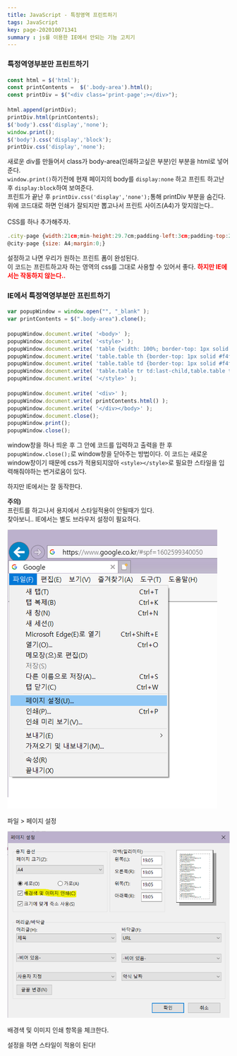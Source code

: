 ```yaml
---
title: JavaScript - 특정영역 프린트하기
tags: JavaScript
key: page-202010071341
summary : js를 이용한 IE에서 안되는 기능 고치기
---
```


### 특정역영부분만 프린트하기
```javascript
const html = $('html');
const printContents =  $('.body-area').html();
const printDiv = $("<div class='print-page';></div>");

html.append(printDiv);
printDiv.html(printContents);
$('body').css('display','none');
window.print();
$('body').css('display','block');
printDiv.css('display','none');
```
새로운 div를 만들어서 class가 body-area(인쇄하고싶은 부분)인 부분을 html로 넣어준다. <br/>
```window.print()```하기전에 현재 페이지의 body를 ```display:none``` 하고 프린트 하고난 후 ```display:block```하여 보여준다. <br/>
프린트가 끝난 후 ```printDiv.css('display','none');```통해 printDiv 부분을 숨긴다.  <br/>
위에 코드대로 하면 인쇄가 잘되지만 뽑고나서 프린트 사이즈(A4)가 맞지않는다..<br/>
<br/>
CSS를 하나 추가해주자.
```javascript
.city-page {width:21cm;min-height:29.7cm;padding-left:3cm;padding-top:2cm;margin:0 auto;background:#eee;}
@city-page {size: A4;margin:0;}
```
설정하고 나면 우리가 원하는 프린트 폼이 완성된다.  <br/>
이 코드는 프린트하고자 하는 영역의 css를 그대로 사용할 수 있어서 좋다.
<b><font color="red"> 하지만 IE에서는 작동하지 않는다..</font> </b>

### IE에서 특정역영부분만 프린트하기
```javascript
var popupWindow = window.open("", "_blank" );
var printContents = $(".body-area").clone();

popupWindow.document.write( '<body>' );
popupWindow.document.write( '<style>' );
popupWindow.document.write( 'table {width: 100%; border-top: 1px solid #a0a2a7; background-color: #fff;max-width: 100%; margin-top: 10px; border-collapse: collapse;border-spacing: 0;}')
popupWindow.document.write( 'table.table th {border-top: 1px solid #f4f4f4; border-left: 0; border-right: 1px solid #dbdfe8; border-bottom: 1px solid #dbdfe8; text-align: center; vertical-align: middle;padding: 5px;background-color: #edf0f7;border-top: 1px solid #e3e8e9;font-size: 14px;color: #444; -webkit-print-color-adjust: exact;}' );
popupWindow.document.write( 'table.table td {border-top: 1px solid #f4f4f4; border-left: 0; border-right: 1px solid #dbdfe8; border-bottom: 1px solid #dbdfe8; text-align: center; vertical-align: middle;padding: 5px;}' );
popupWindow.document.write( 'table.table tr td:last-child,table.table tr th:last-child{border-right:0px;}' );
popupWindow.document.write( '</style>' );

popupWindow.document.write( '<div>' );
popupWindow.document.write( printContents.html() );
popupWindow.document.write( '</div></body>' );
popupWindow.document.close();
popupWindow.print();
popupWindow.close();
```
window창을 하나 띄운 후 그 안에 코드를 입력하고 출력을 한 후 ```popupWindow.close();```로 window창을 닫아주는 방법이다.
이 코드는 새로운 window창이기 때문에 css가 적용되지않아 ```<style></style>```로 필요한 스타일을 입력해줘야하는 번거로움이 있다. <br/>

하지만 IE에서는 잘 동작한다.

<b>주의)</b><br/>
프린트를 하고나서 용지에서 스타일적용이 안될때가 있다. <br/>
찾아보니.. IE에서는 별도 브라우저 설정이 필요하다.

![Image Alt 텍스트](/assets/images/iefile.png)

파일 > 페이지 설정

![Image Alt 텍스트](/assets/images/ieback.png)

배경색 및 이미지 인쇄 항목을 체크한다.

설정을 하면 스타일이 적용이 된다!
<br/><br/><br/><br/>
